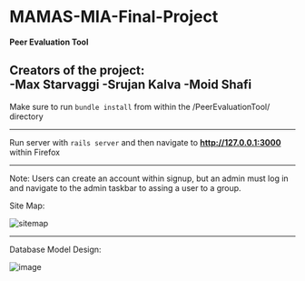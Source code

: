 # MAMAS-MIA-Final-Project

<strong>Peer Evaluation Tool</strong>

Creators of the project:\
-Max Starvaggi
-Srujan Kalva
-Moid Shafi
----------------------------------------------------------------------------------------------------


Make sure to run ```bundle install``` from within the /PeerEvaluationTool/ directory

----------------------------------------------------------------------------------------------------

Run server with ```rails server``` and then navigate to **http://127.0.0.1:3000** within Firefox

----------------------------------------------------------------------------------------------------

Note: Users can create an account within signup, but an admin must log in and navigate to the admin taskbar to assing a user to a group.

Site Map:

![sitemap](https://user-images.githubusercontent.com/47831063/144762026-4d2bd83d-c964-45d6-b1f6-e1b57a34c2df.png)

----------------------------------------------------------------------------------------------------


Database Model Design:

![image](https://user-images.githubusercontent.com/47831063/144731596-ab2ced80-155e-4401-a56c-1e624720a619.png)

